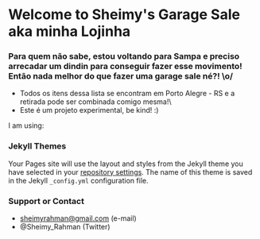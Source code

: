 # Welcome to Sheimy's Garage Sale aka minha Lojinha

### Para quem não sabe, estou voltando para Sampa e preciso arrecadar um dindin para conseguir fazer esse movimento! Então nada melhor do que fazer uma garage sale né?! \o/
     
   - Todos os itens dessa lista se encontram em Porto Alegre - RS e a retirada pode ser combinada comigo mesma!\
   - Este é um projeto experimental, be kind! :)

I am using:

### Jekyll Themes

Your Pages site will use the layout and styles from the Jekyll theme you have selected in your [repository settings](https://github.com/SheimyRahman/garagesale/settings). The name of this theme is saved in the Jekyll `_config.yml` configuration file.

### Support or Contact

- sheimyrahman@gmail.com (e-mail)
- @Sheimy_Rahman (Twitter)
